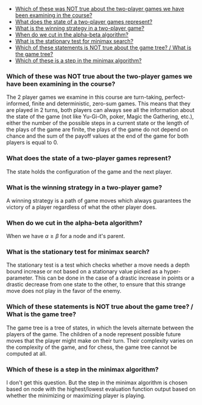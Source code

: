 - [Which of these was NOT true about the two-player games we have been examining in the course?](#which-of-these-was-not-true-about-the-two-player-games-we-have-been-examining-in-the-course)
- [What does the state of a two-player games represent?](#what-does-the-state-of-a-two-player-games-represent)
- [What is the winning strategy in a two-player game?](#what-is-the-winning-strategy-in-a-two-player-game)
- [When do we cut in the alpha-beta algorithm?](#when-do-we-cut-in-the-alpha-beta-algorithm)
- [What is the stationary test for minimax search?](#what-is-the-stationary-test-for-minimax-search)
- [Which of these statements is NOT true about the game tree? / What is the game tree?](#which-of-these-statements-is-not-true-about-the-game-tree--what-is-the-game-tree)
- [Which of these is a step in the minimax algorithm?](#which-of-these-is-a-step-in-the-minimax-algorithm)


### Which of these was NOT true about the two-player games we have been examining in the course?

The 2 player games we examine in this course are turn-taking, perfect-informed,
finite and deterministic, zero-sum games. This means that they are played in 2 turns,
both players can always see all the information about the state of the game (not like Yu-Gi-Oh, poker, Magic the Gathering, etc.), either the number of the possible steps in a current state or the length of the plays of the game are finite, the plays of the game do not depend on chance and the sum of the payoff values at the end of the game for both players is equal to 0.

### What does the state of a two-player games represent?

The state holds the configuration of the game and the next player.

### What is the winning strategy in a two-player game?

A winning strategy is a path of game moves which always guarantees the victory of a player regardless of what the other player does.

### When do we cut in the alpha-beta algorithm?

When we have $\alpha \ge \beta$ for a node and it's parent.

### What is the stationary test for minimax search?

The stationary test is a test which checks whether a move needs a depth bound increase or not based on a stationary value picked as a hyper-parameter. This can be done in the case of a drastic increase in points or a drastic decrease from one state to the other, to ensure that this strange move does not play in the favor of the enemy.

### Which of these statements is NOT true about the game tree? / What is the game tree?

The game tree is a tree of states, in which the levels alternate between the players of the game. The children of a node represent possible future moves that the player might make on their turn. Their complexity varies on the complexity of the game, and for chess, the game tree cannot be computed at all.

### Which of these is a step in the minimax algorithm?

I don't get this question. But the step in the minimax algorithm is chosen based on node with the highest/lowest evaluation function output based on whether the minimizing or maximizing player is playing.
